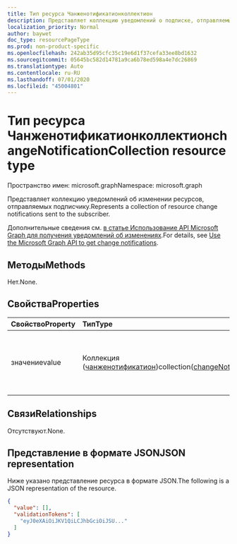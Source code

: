 ```yaml
---
title: Тип ресурса Чанженотификатионколлектион
description: Представляет коллекцию уведомлений о подписке, отправляемых подписчику.
localization_priority: Normal
author: baywet
doc_type: resourcePageType
ms.prod: non-product-specific
ms.openlocfilehash: 242ab35d95cfc35c19e6d1f37cefa33ee8bd1632
ms.sourcegitcommit: 05645bc582d14781a9ca6b78ed598a4e7dc26869
ms.translationtype: Auto
ms.contentlocale: ru-RU
ms.lasthandoff: 07/01/2020
ms.locfileid: "45004801"
---
```

# <a name="changenotificationcollection-resource-type"></a><span data-ttu-id="b735e-103">Тип ресурса Чанженотификатионколлектион</span><span class="sxs-lookup"><span data-stu-id="b735e-103">changeNotificationCollection resource type</span></span>

<span data-ttu-id="b735e-104">Пространство имен: microsoft.graph</span><span class="sxs-lookup"><span data-stu-id="b735e-104">Namespace: microsoft.graph</span></span>

<span data-ttu-id="b735e-105">Представляет коллекцию уведомлений об изменении ресурсов, отправляемых подписчику.</span><span class="sxs-lookup"><span data-stu-id="b735e-105">Represents a collection of resource change notifications sent to the subscriber.</span></span>

<span data-ttu-id="b735e-106">Дополнительные сведения см. [в статье Использование API Microsoft Graph для получения уведомлений об изменениях](webhooks.md).</span><span class="sxs-lookup"><span data-stu-id="b735e-106">For details, see [Use the Microsoft Graph API to get change notifications](webhooks.md).</span></span>

## <a name="methods"></a><span data-ttu-id="b735e-107">Методы</span><span class="sxs-lookup"><span data-stu-id="b735e-107">Methods</span></span>

<span data-ttu-id="b735e-108">Нет.</span><span class="sxs-lookup"><span data-stu-id="b735e-108">None.</span></span>

## <a name="properties"></a><span data-ttu-id="b735e-109">Свойства</span><span class="sxs-lookup"><span data-stu-id="b735e-109">Properties</span></span>

| <span data-ttu-id="b735e-110">Свойство</span><span class="sxs-lookup"><span data-stu-id="b735e-110">Property</span></span> | <span data-ttu-id="b735e-111">Тип</span><span class="sxs-lookup"><span data-stu-id="b735e-111">Type</span></span> | <span data-ttu-id="b735e-112">Описание</span><span class="sxs-lookup"><span data-stu-id="b735e-112">Description</span></span> |
|:---------|:-----|:------------|
| <span data-ttu-id="b735e-113">значение</span><span class="sxs-lookup"><span data-stu-id="b735e-113">value</span></span> | <span data-ttu-id="b735e-114">Коллекция ([чанженотификатион](changenotification.md))</span><span class="sxs-lookup"><span data-stu-id="b735e-114">collection([changeNotification](changenotification.md))</span></span> | <span data-ttu-id="b735e-115">Набор уведомлений, отправляемых на URL-адрес уведомлений.</span><span class="sxs-lookup"><span data-stu-id="b735e-115">The set of notifications being sent to the notification URL.</span></span> <span data-ttu-id="b735e-116">Обязательный.</span><span class="sxs-lookup"><span data-stu-id="b735e-116">Required.</span></span> |

## <a name="relationships"></a><span data-ttu-id="b735e-117">Связи</span><span class="sxs-lookup"><span data-stu-id="b735e-117">Relationships</span></span>

<span data-ttu-id="b735e-118">Отсутствуют.</span><span class="sxs-lookup"><span data-stu-id="b735e-118">None.</span></span>

## <a name="json-representation"></a><span data-ttu-id="b735e-119">Представление в формате JSON</span><span class="sxs-lookup"><span data-stu-id="b735e-119">JSON representation</span></span>

<span data-ttu-id="b735e-120">Ниже указано представление ресурса в формате JSON.</span><span class="sxs-lookup"><span data-stu-id="b735e-120">The following is a JSON representation of the resource.</span></span>

<!-- {
  "blockType": "resource",
  "optionalProperties": [

  ],
  "@odata.type": "microsoft.graph.changeNotificationCollection"
}-->

```json
{
  "value": [],
  "validationTokens": [
    "eyJ0eXAiOiJKV1QiLCJhbGciOiJSU..."
  ]
}
```

<!-- uuid: 8cc2599e-9740-4191-93fa-bc13c6f91564
2020-05-25 14:57:30 UTC -->
<!--
{
  "type": "#page.annotation",
  "description": "change notification collection resource",
  "keywords": "",
  "section": "documentation",
  "tocPath": "",
  "suppressions": []
}
-->
